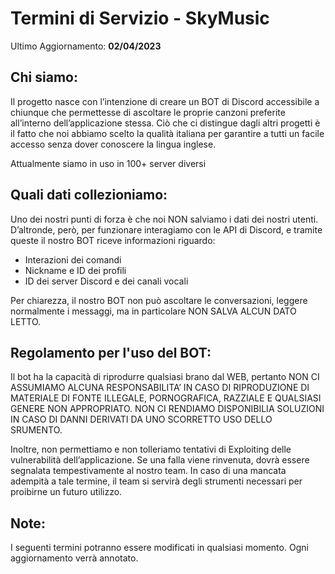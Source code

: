 # Termini di Servizio - SkyMusic
Ultimo Aggiornamento: **02/04/2023**

## Chi siamo:
Il progetto nasce con l’intenzione di creare un BOT di Discord accessibile a chiunque che permettesse di ascoltare le proprie canzoni preferite all’interno dell’applicazione stessa. 
Ciò che ci distingue dagli altri progetti è il fatto che noi abbiamo scelto la qualità italiana per garantire a tutti un facile accesso senza dover conoscere la lingua inglese.

Attualmente siamo in uso in 100+ server diversi

## Quali dati collezioniamo:
Uno dei nostri punti di forza è che noi NON salviamo i dati dei nostri utenti. D’altronde, però, per funzionare interagiamo con le API di Discord, e tramite queste il nostro BOT riceve 
informazioni riguardo:

+ Interazioni dei comandi
+ Nickname e ID dei profili
+ ID dei server Discord e dei canali vocali

Per chiarezza, il nostro BOT non può ascoltare le conversazioni, leggere normalmente i messaggi, ma in particolare NON SALVA ALCUN DATO LETTO.

## Regolamento per l'uso del BOT:
Il bot ha la capacità di riprodurre qualsiasi brano dal WEB, pertanto NON CI ASSUMIAMO ALCUNA RESPONSABILITA’ IN CASO DI RIPRODUZIONE DI MATERIALE DI 
FONTE ILLEGALE, PORNOGRAFICA, RAZZIALE E QUALSIASI GENERE NON APPROPRIATO. NON CI RENDIAMO DISPONIBILIA SOLUZIONI IN CASO DI DANNI DERIVATI DA UNO 
SCORRETTO USO DELLO SRUMENTO.

Inoltre, non permettiamo e non tolleriamo tentativi di Exploiting delle vulnerabilità dell’applicazione. Se una falla viene rinvenuta, dovrà essere segnalata tempestivamente
al nostro team. In caso di una mancata adempità a tale termine, il team si servirà degli strumenti necessari per proibirne un futuro utilizzo.

## Note:
I seguenti termini potranno essere modificati in qualsiasi momento. Ogni aggiornamento verrà annotato.
